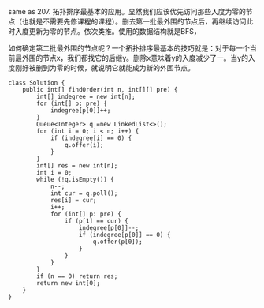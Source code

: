 same as 207. 
拓扑排序最基本的应用。显然我们应该优先访问那些入度为零的节点（也就是不需要先修课程的课程）。删去第一批最外围的节点后，再继续访问此时入度更新为零的节点。依次类推。使用的数据结构就是BFS，

如何确定第二批最外围的节点呢？一个拓扑排序最基本的技巧就是：对于每一个当前最外围的节点x，我们都找它的后继y。删除x意味着y的入度减少了一。当y的入度刚好被删到为零的时候，就说明它就能成为新的外围节点。
```
class Solution {
    public int[] findOrder(int n, int[][] pre) {
        int[] indegree = new int[n];
        for (int[] p: pre) {
            indegree[p[0]]++;
        }
        Queue<Integer> q =new LinkedList<>();
        for (int i = 0; i < n; i++) {
            if (indegree[i] == 0) {
                q.offer(i);
            }
        }
        int[] res = new int[n];
        int i = 0;
        while (!q.isEmpty()) {
            n--;
            int cur = q.poll();
            res[i] = cur;
            i++;
            for (int[] p: pre) {
                if (p[1] == cur) {
                    indegree[p[0]]--;
                    if (indegree[p[0]] == 0) {
                        q.offer(p[0]);
                    }
                }
            }
        }
        if (n == 0) return res;
        return new int[0];
    }
}
```
